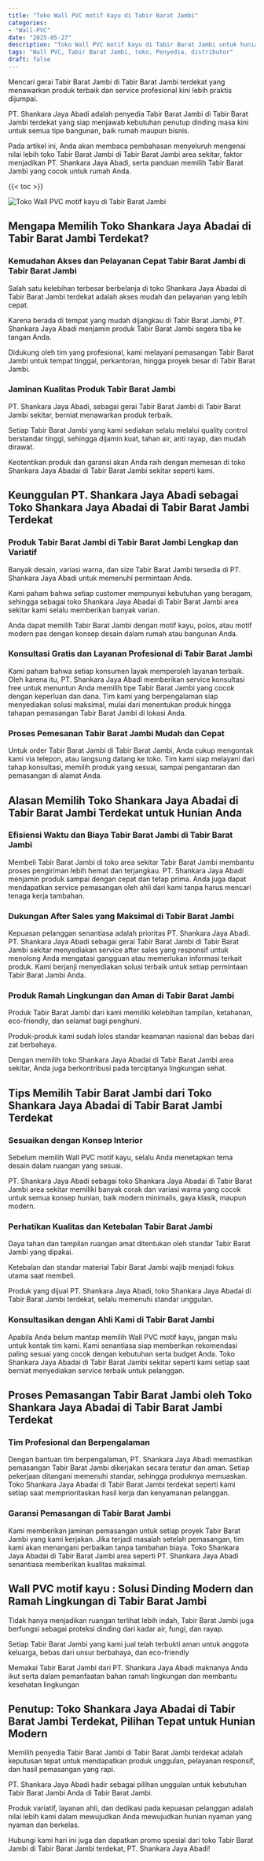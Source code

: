 ```yaml
---
title: "Toko Wall PVC motif kayu di Tabir Barat Jambi"
categories: 
- "Wall-PVC"
date: "2025-05-27"
description: "Toko Wall PVC motif kayu di Tabir Barat Jambi untuk hunian, perkantoran, dan toko. Panel terbaik, beragam motif, pilihan warna elegan, dengan jasa instalasi oleh teknisi berpengalaman serta garansi resmi!|Servis penyediaan Wall PVC motif kayu di Tabir Barat Jambi bagi keperluan hunian, kantor, maupun gerai, dengan material terbaik dan penempatan oleh tenaga ahli profesional dan jaminan resmi.|Alternatif Wall PVC motif kayu di Tabir Barat Jambi yang terbukti untuk tempat tinggal, perkantoran, dan gerai, bersama produk berkualitas dan pemasangan ditangani oleh tenaga ahli ahli serta garansi resmi.|Distribusi Wall PVC motif kayu di Tabir Barat Jambi untuk tempat tinggal, kantor, serta gerai, dengan panel berkualitas dan instalasi oleh tim profesional, disertai beserta jaminan resmi.}"
tags: "Wall PVC, Tabir Barat Jambi, toko, Penyedia, distributor"
draft: false
---
```


Mencari gerai Tabir Barat Jambi di Tabir Barat Jambi terdekat yang menawarkan produk terbaik dan service profesional kini lebih praktis dijumpai.

PT. Shankara Jaya Abadi adalah penyedia Tabir Barat Jambi di Tabir Barat Jambi terdekat yang siap menjawab kebutuhan penutup dinding masa kini untuk semua tipe bangunan, baik rumah maupun bisnis.

Pada artikel ini, Anda akan membaca pembahasan menyeluruh mengenai nilai lebih toko Tabir Barat Jambi di Tabir Barat Jambi area sekitar, faktor menjadikan PT. Shankara Jaya Abadi, serta panduan memilih Tabir Barat Jambi yang cocok untuk rumah Anda.

{{< toc >}}

![Toko Wall PVC motif kayu di Tabir Barat Jambi](/images/Wall-PVC/Toko-Wall-PVC-motif-kayu-di-Tabir-Barat-Jambi.png)


## Mengapa Memilih Toko Shankara Jaya Abadai di Tabir Barat Jambi Terdekat?

### Kemudahan Akses dan Pelayanan Cepat Tabir Barat Jambi di Tabir Barat Jambi

Salah satu kelebihan terbesar berbelanja di toko Shankara Jaya Abadai di Tabir Barat Jambi terdekat adalah akses mudah dan pelayanan yang lebih cepat.

Karena berada di tempat yang mudah dijangkau di Tabir Barat Jambi, PT. Shankara Jaya Abadi menjamin produk Tabir Barat Jambi segera tiba ke tangan Anda.

Didukung oleh tim yang profesional, kami melayani pemasangan Tabir Barat Jambi untuk tempat tinggal, perkantoran, hingga proyek besar di Tabir Barat Jambi.

### Jaminan Kualitas Produk Tabir Barat Jambi

PT. Shankara Jaya Abadi, sebagai gerai Tabir Barat Jambi di Tabir Barat Jambi sekitar, berniat menawarkan produk terbaik.

Setiap Tabir Barat Jambi yang kami sediakan selalu melalui quality control berstandar tinggi, sehingga dijamin kuat, tahan air, anti rayap, dan mudah dirawat.

Keotentikan produk dan garansi akan Anda raih dengan memesan di toko Shankara Jaya Abadai di Tabir Barat Jambi sekitar seperti kami.

## Keunggulan PT. Shankara Jaya Abadi sebagai Toko Shankara Jaya Abadai di Tabir Barat Jambi Terdekat

### Produk Tabir Barat Jambi di Tabir Barat Jambi Lengkap dan Variatif

Banyak desain, variasi warna, dan size Tabir Barat Jambi tersedia di PT. Shankara Jaya Abadi untuk memenuhi permintaan Anda.

Kami paham bahwa setiap customer mempunyai kebutuhan yang beragam, sehingga sebagai toko Shankara Jaya Abadai di Tabir Barat Jambi area sekitar kami selalu memberikan banyak varian.

Anda dapat memilih Tabir Barat Jambi dengan motif kayu, polos, atau motif modern pas dengan konsep desain dalam rumah atau bangunan Anda.

### Konsultasi Gratis dan Layanan Profesional di Tabir Barat Jambi

Kami paham bahwa setiap konsumen layak memperoleh layanan terbaik. Oleh karena itu, PT. Shankara Jaya Abadi memberikan service konsultasi free untuk menuntun Anda memilih tipe Tabir Barat Jambi yang cocok dengan keperluan dan dana. Tim kami yang berpengalaman siap menyediakan solusi maksimal, mulai dari menentukan produk hingga tahapan pemasangan Tabir Barat Jambi di lokasi Anda.

### Proses Pemesanan Tabir Barat Jambi Mudah dan Cepat

Untuk order Tabir Barat Jambi di Tabir Barat Jambi, Anda cukup mengontak kami via telepon, atau langsung datang ke toko. Tim kami siap melayani dari tahap konsultasi, memilih produk yang sesuai, sampai pengantaran dan pemasangan di alamat Anda.

## Alasan Memilih Toko Shankara Jaya Abadai di Tabir Barat Jambi Terdekat untuk Hunian Anda

### Efisiensi Waktu dan Biaya Tabir Barat Jambi di Tabir Barat Jambi

Membeli Tabir Barat Jambi di toko area sekitar Tabir Barat Jambi membantu proses pengiriman lebih hemat dan terjangkau. PT. Shankara Jaya Abadi menjamin produk sampai dengan cepat dan tetap prima. Anda juga dapat mendapatkan service pemasangan oleh ahli dari kami tanpa harus mencari tenaga kerja tambahan.

### Dukungan After Sales yang Maksimal di Tabir Barat Jambi

Kepuasan pelanggan senantiasa adalah prioritas PT. Shankara Jaya Abadi. PT. Shankara Jaya Abadi sebagai gerai Tabir Barat Jambi di Tabir Barat Jambi sekitar menyediakan service after sales yang responsif untuk menolong Anda mengatasi gangguan atau memerlukan informasi terkait produk. Kami berjanji menyediakan solusi terbaik untuk setiap permintaan Tabir Barat Jambi Anda.

### Produk Ramah Lingkungan dan Aman di Tabir Barat Jambi

Produk Tabir Barat Jambi dari kami memiliki kelebihan tampilan, ketahanan, eco-friendly, dan selamat bagi penghuni.

Produk-produk kami sudah lolos standar keamanan nasional dan bebas dari zat berbahaya.

Dengan memilih toko Shankara Jaya Abadai di Tabir Barat Jambi area sekitar, Anda juga berkontribusi pada terciptanya lingkungan sehat.

## Tips Memilih Tabir Barat Jambi dari Toko Shankara Jaya Abadai di Tabir Barat Jambi Terdekat

### Sesuaikan dengan Konsep Interior 

Sebelum memilih Wall PVC motif kayu, selalu Anda menetapkan tema desain dalam ruangan yang sesuai.

PT. Shankara Jaya Abadi sebagai toko Shankara Jaya Abadai di Tabir Barat Jambi area sekitar memiliki banyak corak dan variasi warna yang cocok untuk semua konsep hunian, baik modern minimalis, gaya klasik, maupun modern.

### Perhatikan Kualitas dan Ketebalan Tabir Barat Jambi

Daya tahan dan tampilan ruangan amat ditentukan oleh standar Tabir Barat Jambi yang dipakai.

Ketebalan dan standar material Tabir Barat Jambi wajib menjadi fokus utama saat membeli.

Produk yang dijual PT. Shankara Jaya Abadi, toko Shankara Jaya Abadai di Tabir Barat Jambi terdekat, selalu memenuhi standar unggulan.

### Konsultasikan dengan Ahli Kami di Tabir Barat Jambi

Apabila Anda belum mantap memilih Wall PVC motif kayu, jangan malu untuk kontak tim kami. Kami senantiasa siap memberikan rekomendasi paling sesuai yang cocok dengan kebutuhan serta budget Anda. Toko Shankara Jaya Abadai di Tabir Barat Jambi sekitar seperti kami setiap saat berniat menyediakan service terbaik untuk pelanggan.

## Proses Pemasangan Tabir Barat Jambi oleh Toko Shankara Jaya Abadai di Tabir Barat Jambi Terdekat

### Tim Profesional dan Berpengalaman

Dengan bantuan tim berpengalaman, PT. Shankara Jaya Abadi memastikan pemasangan Tabir Barat Jambi dikerjakan secara teratur dan aman. Setiap pekerjaan ditangani memenuhi standar, sehingga produknya memuaskan. Toko Shankara Jaya Abadai di Tabir Barat Jambi terdekat seperti kami setiap saat memprioritaskan hasil kerja dan kenyamanan pelanggan.

### Garansi Pemasangan di Tabir Barat Jambi

Kami memberikan jaminan pemasangan untuk setiap proyek Tabir Barat Jambi yang kami kerjakan. Jika terjadi masalah setelah pemasangan, tim kami akan menangani perbaikan tanpa tambahan biaya. Toko Shankara Jaya Abadai di Tabir Barat Jambi area seperti PT. Shankara Jaya Abadi senantiasa memberikan kualitas maksimal.

##  Wall PVC motif kayu : Solusi Dinding Modern dan Ramah Lingkungan di Tabir Barat Jambi

Tidak hanya menjadikan ruangan terlihat lebih indah, Tabir Barat Jambi juga berfungsi sebagai proteksi dinding dari kadar air, fungi, dan rayap.

Setiap Tabir Barat Jambi yang kami jual telah terbukti aman untuk anggota keluarga, bebas dari unsur berbahaya, dan eco-friendly

Memakai Tabir Barat Jambi dari PT. Shankara Jaya Abadi maknanya Anda ikut serta dalam pemanfaatan bahan ramah lingkungan dan membantu kesehatan lingkungan

## Penutup: Toko Shankara Jaya Abadai di Tabir Barat Jambi Terdekat, Pilihan Tepat untuk Hunian Modern

Memilih penyedia Tabir Barat Jambi di Tabir Barat Jambi terdekat adalah keputusan tepat untuk mendapatkan produk unggulan, pelayanan responsif, dan hasil pemasangan yang rapi.

PT. Shankara Jaya Abadi hadir sebagai pilihan unggulan untuk kebutuhan Tabir Barat Jambi Anda di Tabir Barat Jambi.

Produk variatif, layanan ahli, dan dedikasi pada kepuasan pelanggan adalah nilai lebih kami dalam mewujudkan Anda mewujudkan hunian nyaman yang nyaman dan berkelas.

Hubungi kami hari ini juga dan dapatkan promo spesial dari toko Tabir Barat Jambi di Tabir Barat Jambi terdekat, PT. Shankara Jaya Abadi!